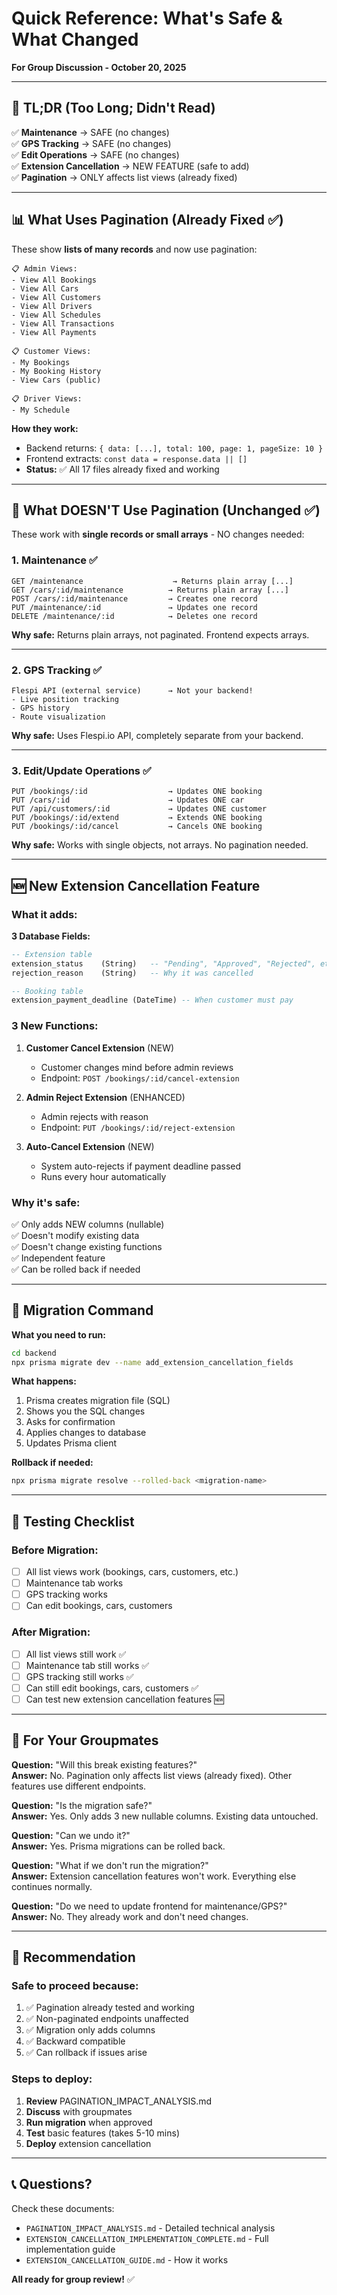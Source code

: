 # Quick Reference: What's Safe & What Changed

**For Group Discussion - October 20, 2025**

---

## 🎯 TL;DR (Too Long; Didn't Read)

✅ **Maintenance** → SAFE (no changes)  
✅ **GPS Tracking** → SAFE (no changes)  
✅ **Edit Operations** → SAFE (no changes)  
✅ **Extension Cancellation** → NEW FEATURE (safe to add)  
✅ **Pagination** → ONLY affects list views (already fixed)

---

## 📊 What Uses Pagination (Already Fixed ✅)

These show **lists of many records** and now use pagination:

```
📋 Admin Views:
- View All Bookings
- View All Cars
- View All Customers
- View All Drivers
- View All Schedules
- View All Transactions
- View All Payments

📋 Customer Views:
- My Bookings
- My Booking History
- View Cars (public)

📋 Driver Views:
- My Schedule
```

**How they work:**
- Backend returns: `{ data: [...], total: 100, page: 1, pageSize: 10 }`
- Frontend extracts: `const data = response.data || []`
- **Status:** ✅ All 17 files already fixed and working

---

## 🔧 What DOESN'T Use Pagination (Unchanged ✅)

These work with **single records or small arrays** - NO changes needed:

### **1. Maintenance** ✅
```
GET /maintenance                    → Returns plain array [...]
GET /cars/:id/maintenance          → Returns plain array [...]
POST /cars/:id/maintenance         → Creates one record
PUT /maintenance/:id               → Updates one record
DELETE /maintenance/:id            → Deletes one record
```
**Why safe:** Returns plain arrays, not paginated. Frontend expects arrays.

---

### **2. GPS Tracking** ✅
```
Flespi API (external service)      → Not your backend!
- Live position tracking
- GPS history
- Route visualization
```
**Why safe:** Uses Flespi.io API, completely separate from your backend.

---

### **3. Edit/Update Operations** ✅
```
PUT /bookings/:id                  → Updates ONE booking
PUT /cars/:id                      → Updates ONE car
PUT /api/customers/:id             → Updates ONE customer
PUT /bookings/:id/extend           → Extends ONE booking
PUT /bookings/:id/cancel           → Cancels ONE booking
```
**Why safe:** Works with single objects, not arrays. No pagination needed.

---

## 🆕 New Extension Cancellation Feature

### **What it adds:**

**3 Database Fields:**
```sql
-- Extension table
extension_status    (String)   -- "Pending", "Approved", "Rejected", etc.
rejection_reason    (String)   -- Why it was cancelled

-- Booking table
extension_payment_deadline (DateTime) -- When customer must pay
```

### **3 New Functions:**

1. **Customer Cancel Extension** (NEW)
   - Customer changes mind before admin reviews
   - Endpoint: `POST /bookings/:id/cancel-extension`

2. **Admin Reject Extension** (ENHANCED)
   - Admin rejects with reason
   - Endpoint: `PUT /bookings/:id/reject-extension`

3. **Auto-Cancel Extension** (NEW)
   - System auto-rejects if payment deadline passed
   - Runs every hour automatically

### **Why it's safe:**

✅ Only adds NEW columns (nullable)  
✅ Doesn't modify existing data  
✅ Doesn't change existing functions  
✅ Independent feature  
✅ Can be rolled back if needed

---

## 📝 Migration Command

**What you need to run:**
```bash
cd backend
npx prisma migrate dev --name add_extension_cancellation_fields
```

**What happens:**
1. Prisma creates migration file (SQL)
2. Shows you the SQL changes
3. Asks for confirmation
4. Applies changes to database
5. Updates Prisma client

**Rollback if needed:**
```bash
npx prisma migrate resolve --rolled-back <migration-name>
```

---

## 🧪 Testing Checklist

### **Before Migration:**
- [ ] All list views work (bookings, cars, customers, etc.)
- [ ] Maintenance tab works
- [ ] GPS tracking works
- [ ] Can edit bookings, cars, customers

### **After Migration:**
- [ ] All list views still work ✅
- [ ] Maintenance tab still works ✅
- [ ] GPS tracking still works ✅
- [ ] Can still edit bookings, cars, customers ✅
- [ ] Can test new extension cancellation features 🆕

---

## 💬 For Your Groupmates

**Question:** "Will this break existing features?"  
**Answer:** No. Pagination only affects list views (already fixed). Other features use different endpoints.

**Question:** "Is the migration safe?"  
**Answer:** Yes. Only adds 3 new nullable columns. Existing data untouched.

**Question:** "Can we undo it?"  
**Answer:** Yes. Prisma migrations can be rolled back.

**Question:** "What if we don't run the migration?"  
**Answer:** Extension cancellation features won't work. Everything else continues normally.

**Question:** "Do we need to update frontend for maintenance/GPS?"  
**Answer:** No. They already work and don't need changes.

---

## 🎯 Recommendation

### **Safe to proceed because:**

1. ✅ Pagination already tested and working
2. ✅ Non-paginated endpoints unaffected
3. ✅ Migration only adds columns
4. ✅ Backward compatible
5. ✅ Can rollback if issues arise

### **Steps to deploy:**

1. **Review** PAGINATION_IMPACT_ANALYSIS.md
2. **Discuss** with groupmates
3. **Run migration** when approved
4. **Test** basic features (takes 5-10 mins)
5. **Deploy** extension cancellation

---

## 📞 Questions?

Check these documents:
- `PAGINATION_IMPACT_ANALYSIS.md` - Detailed technical analysis
- `EXTENSION_CANCELLATION_IMPLEMENTATION_COMPLETE.md` - Full implementation guide
- `EXTENSION_CANCELLATION_GUIDE.md` - How it works

**All ready for group review!** ✅
